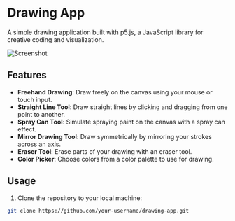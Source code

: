 # Drawing App

A simple drawing application built with p5.js, a JavaScript library for creative coding and visualization.

![Screenshot](screenshot.png)

## Features

- **Freehand Drawing**: Draw freely on the canvas using your mouse or touch input.
- **Straight Line Tool**: Draw straight lines by clicking and dragging from one point to another.
- **Spray Can Tool**: Simulate spraying paint on the canvas with a spray can effect.
- **Mirror Drawing Tool**: Draw symmetrically by mirroring your strokes across an axis.
- **Eraser Tool**: Erase parts of your drawing with an eraser tool.
- **Color Picker**: Choose colors from a color palette to use for drawing.

## Usage

1. Clone the repository to your local machine:

```bash
git clone https://github.com/your-username/drawing-app.git
